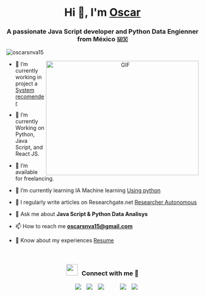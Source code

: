 <h1 align="center">Hi 👋, I'm <a href="#" target="blank">Oscar</a></h1>
<h3 align="center">A passionate Java Script developer and Python Data Engienner from México &#127474;&#127485</h3>

<p align="left"> <img src="https://komarev.com/ghpvc/?username=oscarsnva15&label=Profile%20views&color=0e75b6&style=flat" alt="oscarsnva15" /> </p>

<a target="_blank" align="center">
  <img align="right" top="500" height="300" width="400" alt="GIF" src="https://media.giphy.com/media/SWoSkN6DxTszqIKEqv/giphy.gif">
</a>

- 🔭 I’m currently working in project a <a href="https://github.com/OscarSnva15/python_system_recomendator" target="blank">System recomender</a>

- 🌱 I’m currently Working on Python, Java Script, and React JS.

- 🤝 I’m available for freelancing.

- 🌱 I’m currently learning IA Machine learning <a href="https://www.kaggle.com/learn/certification/oscarsnva15/intro-to-machine-learning" target="blank">Using python</a>

- 📝 I regularly write articles on Researchgate.net <a href="https://www.researchgate.net/profile/Oscar_Suarez_Nava" target="blank">Researcher Autonomous</a>

- 💬 Ask me about **Java Script & Python Data Analisys**

- 📫 How to reach me **oscarsnva15@gmail.com**

- 📄 Know about my experiences <a href="#" target="blank">Resume</a>
<br/>
<h3 align="center" > <img src="https://media.giphy.com/media/iY8CRBdQXODJSCERIr/giphy.gif" width="30" height="30" style="margin-right: 10px;">Connect with me 🤝 </h3>

<p align="center">

 <div align="center"  class="icons-social" style="margin-left: 10px;">
        <a style="margin-left: 10px;"  target="_blank" href="https://www.linkedin.com/in/oscarsnva15/">
			<img src="https://img.icons8.com/doodle/40/000000/linkedin--v2.png"></a>
        <a style="margin-left: 10px;" target="_blank" href="https://github.com/OscarSnva15">
		<img src="https://img.icons8.com/doodle/40/000000/github--v1.png"></a>
		<a style="margin-left: 10px;" target="_blank" href="https://stackoverflow.com/users/15711999/oscarsnva15">
				<img src="https://img.icons8.com/external-tal-revivo-color-tal-revivo/40/000000/external-stack-overflow-is-a-question-and-answer-site-for-professional-logo-color-tal-revivo.png"></a>
	   <a style="margin-left: 10px;" target="_blank" href="https://dev.to/oscarsnva15">
					<img Width="15" Height="15" src="https://img.icons8.com/?size=100&id=34278&format=png&color=000000"></a>
        <a style="margin-left: 10px;" target="_blank" href="https://www.instagram.com/oscar_snva/">
			<img src="https://img.icons8.com/doodle/40/000000/instagram-new--v2.png"></a>
		<a style="margin-left: 10px;" target="_blank" href="https://www.youtube.com/@OscarSnva15">
				<img src="https://img.icons8.com/doodle/1x/youtube--v2.png" ></a>
      </div>

</p>